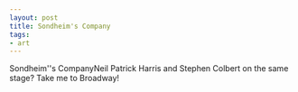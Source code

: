 ```yaml
---
layout: post
title: Sondheim's Company
tags:
- art
---
```

Sondheim''s CompanyNeil Patrick Harris and Stephen Colbert on the same stage? Take me to Broadway!
